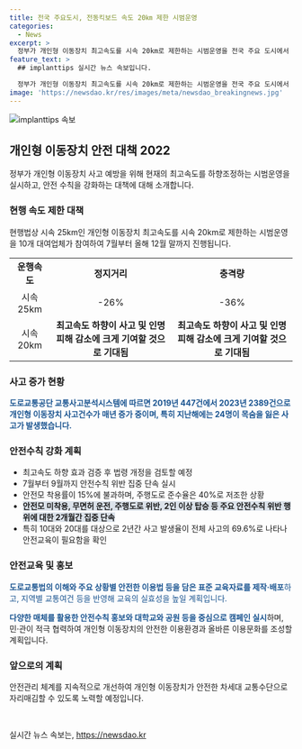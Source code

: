 ```yaml
---
title: 전국 주요도시, 전동킥보드 속도 20㎞ 제한 시범운영
categories:
  - News
excerpt: >
  정부가 개인형 이동장치 최고속도를 시속 20km로 제한하는 시범운영을 전국 주요 도시에서 진행한다. 이 조치는 삼성교통안전문화연구소의 분석 결과를 반영한 것으로, 사고 및 인명피해 감소에 기대된다. 여기에 안전모 미착용, 2명 탑승 등 안전 수칙 위반을 감시하고, 10대와 20대를 대상으로 안전문화 확산과 교육을 강화한다. 이러한 노력으로 정부는 안전한 차세대 교통수단으로 발전시키고자 한다. (150자)
feature_text: >
  ## implanttips 실시간 뉴스 속보입니다.

  정부가 개인형 이동장치 최고속도를 시속 20km로 제한하는 시범운영을 전국 주요 도시에서 진행한다. 이 조치는 삼성교통안전문화연구소의 분석 결과를 반영한 것으로, 사고 및 인명피해 감소에 기대된다. 여기에 안전모 미착용, 2명 탑승 등 안전 수칙 위반을 감시하고, 10대와 20대를 대상으로 안전문화 확산과 교육을 강화한다. 이러한 노력으로 정부는 안전한 차세대 교통수단으로 발전시키고자 한다. (150자)
image: 'https://newsdao.kr/res/images/meta/newsdao_breakingnews.jpg'
---
```


<p><img src="https://newsdao.kr/res/images/meta/newsdao_breakingnews.jpg" alt="implanttips 속보" /></p>

<h2 data-ke-size="size26">개인형 이동장치 안전 대책 2022</h2>

<p data-ke-size="size16">정부가 개인형 이동장치 사고 예방을 위해 현재의 최고속도를 하향조정하는 시범운영을 실시하고, 안전 수칙을 강화하는 대책에 대해 소개합니다.</p>

<h3>현행 속도 제한 대책</h3>

<p data-ke-size="size16">현행법상 시속 25km인 개인형 이동장치 최고속도를 시속 20km로 제한하는 시범운영을 10개 대여업체가 참여하여 7월부터 올해 12월 말까지 진행됩니다.</p>

<table>
    <tr>
        <td style="text-align: center; height: 17px;"><b>운행속도</b></td>
        <td style="text-align: center; height: 17px;"><b>정지거리</b></td>
        <td style="text-align: center; height: 17px;"><b>충격량</b></td>
    </tr>
    <tr>
        <td style="text-align: center; height: 17px;">시속 25km</td>
        <td style="text-align: center; height: 17px;">-26%</td>
        <td style="text-align: center; height: 17px;">-36%</td>
    </tr>
    <tr>
        <td style="text-align: center; height: 17px;">시속 20km</td>
        <td style="text-align: center; height: 17px;"><b>최고속도 하향이 사고 및 인명피해 감소에 크게 기여할 것으로 기대됨</b></td>
        <td style="text-align: center; height: 17px;"> <b>최고속도 하향이 사고 및 인명피해 감소에 크게 기여할 것으로 기대됨</b></td>
    </tr>
</table>

<h3>사고 증가 현황</h3>

<p><b><span style="color: #1a5490;">도로교통공단 교통사고분석시스템에 따르면 2019년 447건에서 2023년 2389건으로 개인형 이동장치 사고건수가 매년 증가 중이며, 특히 지난해에는 24명이 목숨을 잃은 사고가 발생했습니다.</span></b></p>

<h3>안전수칙 강화 계획</h3>

<ul>
    <li>최고속도 하향 효과 검증 후 법령 개정을 검토할 예정</li>
    <li>7월부터 9월까지 안전수칙 위반 집중 단속 실시</li>
    <li>안전모 착용률이 15%에 불과하며, 주행도로 준수율은 40%로 저조한 상황</li>
    <li><b><span style="background-color: #21538527;">안전모 미착용, 무면허 운전, 주행도로 위반, 2인 이상 탑승 등 주요 안전수칙 위반 행위에 대한 2개월간 집중 단속</span></b></li>
    <li>특히 10대와 20대를 대상으로 2년간 사고 발생율이 전체 사고의 69.6%로 나타나 안전교육이 필요함을 확인</li>
</ul>

<h3>안전교육 및 홍보</h3>

<p><b><span style="color: #1a5490;">도로교통법의 이해와 주요 상황별 안전한 이용법 등을 담은 표준 교육자료를 제작·배포</span></b><span style="color: #1a5490;">하고, 지역별 교통여건 등을 반영해 교육의 실효성을 높일 계획입니다.</span></p>

<p><b><span style="color: #1a5490;">다양한 매체를 활용한 안전수칙 홍보와 대학교와 공원 등을 중심으로 캠페인 실시</span></b>하며, 민·관이 적극 협력하여 개인형 이동장치의 안전한 이용환경과 올바른 이용문화를 조성할 계획입니다.</p>

<h3>앞으로의 계획</h3>

<p>안전관리 체계를 지속적으로 개선하여 개인형 이동장치가 안전한 차세대 교통수단으로 자리매김할 수 있도록 노력할 예정입니다.</p>

<p data-ke-size="size16">&nbsp;</p>
실시간 뉴스 속보는, <a href="https://newsdao.kr" rel="dofollow">https://newsdao.kr</a>


